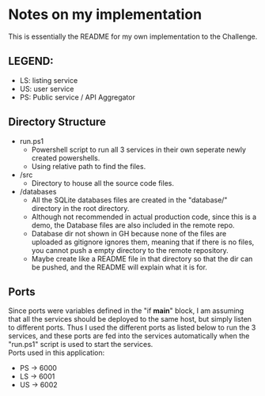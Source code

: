 # Notes on my implementation
This is essentially the README for my own implementation to the Challenge.  


## LEGEND:
- LS: listing service
- US: user service
- PS: Public service / API Aggregator


## Directory Structure
- run.ps1
    - Powershell script to run all 3 services in their own seperate newly created powershells.
    - Using relative path to find the files.
- /src
    - Directory to house all the source code files.
- /databases
    - All the SQLite databases files are created in the "database/" directory in the root directory.
    - Although not recommended in actual production code, since this is a demo, the Database files are also included in the remote repo.
    - Database dir not shown in GH because none of the files are uploaded as gitignore ignores them, meaning that if there is no files, you cannot push a empty directory to the remote repository.
    - Maybe create like a README file in that directory so that the dir can be pushed, and the README will explain what it is for.


## Ports
Since ports were variables defined in the "if __main__" block, I am assuming that all the services should be deployed to the same host, but simply listen to different ports. Thus I used the different ports as listed below to run the 3 services, and these ports are fed into the services automatically when the "run.ps1" script is used to start the services.  
Ports used in this application:  
- PS -> 6000
- LS -> 6001
- US -> 6002